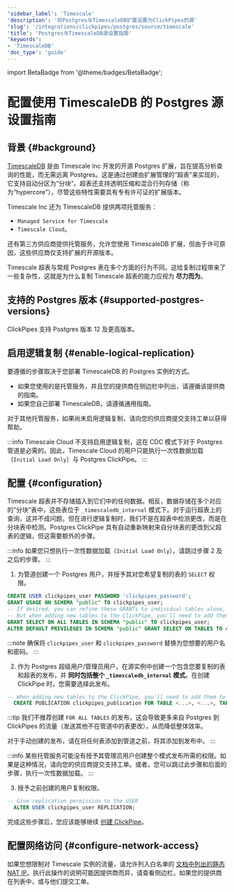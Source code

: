 ```yaml
---
'sidebar_label': 'Timescale'
'description': '将Postgres与TimescaleDB扩展设置为ClickPipes的源'
'slug': '/integrations/clickpipes/postgres/source/timescale'
'title': 'Postgres与TimescaleDB源设置指南'
'keywords':
- 'TimescaleDB'
'doc_type': 'guide'
---
```


import BetaBadge from '@theme/badges/BetaBadge';


# 配置使用 TimescaleDB 的 Postgres 源设置指南

<BetaBadge/>

## 背景 {#background}

[TimescaleDB](https://github.com/timescale/timescaledb) 是由 Timescale Inc 开发的开源 Postgres 扩展，旨在提高分析查询的性能，而无需远离 Postgres。这是通过创建由扩展管理的“超表”来实现的，它支持自动分区为“分块”。超表还支持透明压缩和混合行列存储（称为“hypercore”），尽管这些特性需要具有专有许可证的扩展版本。

Timescale Inc 还为 TimescaleDB 提供两项托管服务：
- `Managed Service for Timescale`
- `Timescale Cloud`。

还有第三方供应商提供托管服务，允许您使用 TimescaleDB 扩展，但由于许可原因，这些供应商仅支持扩展的开源版本。

Timescale 超表与常规 Postgres 表在多个方面的行为不同。这给复制过程带来了一些复杂性，这就是为什么复制 Timescale 超表的能力应视为 **尽力而为**。

## 支持的 Postgres 版本 {#supported-postgres-versions}

ClickPipes 支持 Postgres 版本 12 及更高版本。

## 启用逻辑复制 {#enable-logical-replication}

要遵循的步骤取决于您部署 TimescaleDB 的 Postgres 实例的方式。

- 如果您使用的是托管服务，并且您的提供商在侧边栏中列出，请遵循该提供商的指南。
- 如果您自己部署 TimescaleDB，请遵循通用指南。

对于其他托管服务，如果尚未启用逻辑复制，请向您的供应商提交支持工单以获得帮助。

:::info
Timescale Cloud 不支持启用逻辑复制，这在 CDC 模式下对于 Postgres 管道是必需的。因此，Timescale Cloud 的用户只能执行一次性数据加载（`Initial Load Only`）与 Postgres ClickPipe。
:::

## 配置 {#configuration}

Timescale 超表并不存储插入到它们中的任何数据。相反，数据存储在多个对应的“分块”表中，这些表位于 `_timescaledb_internal` 模式下。对于运行超表上的查询，这并不成问题。但在进行逻辑复制时，我们不是在超表中检测更改，而是在分块表中检测。Postgres ClickPipe 具有自动重新映射来自分块表的更改到父超表的逻辑，但这需要额外的步骤。

:::info
如果您只想执行一次性数据加载（`Initial Load Only`），请跳过步骤 2 及之后的步骤。
:::

1. 为管道创建一个 Postgres 用户，并授予其对您希望复制的表的 `SELECT` 权限。

```sql
CREATE USER clickpipes_user PASSWORD 'clickpipes_password';
GRANT USAGE ON SCHEMA "public" TO clickpipes_user;
-- If desired, you can refine these GRANTs to individual tables alone, instead of the entire schema
-- But when adding new tables to the ClickPipe, you'll need to add them to the user as well.
GRANT SELECT ON ALL TABLES IN SCHEMA "public" TO clickpipes_user;
ALTER DEFAULT PRIVILEGES IN SCHEMA "public" GRANT SELECT ON TABLES TO clickpipes_user;
```

:::note
确保将 `clickpipes_user` 和 `clickpipes_password` 替换为您想要的用户名和密码。
:::

2. 作为 Postgres 超级用户/管理员用户，在源实例中创建一个包含您要复制的表和超表的发布，并 **同时包括整个 `_timescaledb_internal` 模式**。在创建 ClickPipe 时，您需要选择此发布。

```sql
-- When adding new tables to the ClickPipe, you'll need to add them to the publication as well manually. 
  CREATE PUBLICATION clickpipes_publication FOR TABLE <...>, <...>, TABLES IN SCHEMA _timescaledb_internal;
```

:::tip
我们不推荐创建 `FOR ALL TABLES` 的发布，这会导致更多来自 Postgres 到 ClickPipes 的流量（发送其他不在管道中的表更改），从而降低整体效率。

对于手动创建的发布，请在将任何表添加到管道之前，将其添加到发布中。
:::

:::info
某些托管服务可能没有授予其管理员用户创建整个模式发布所需的权限。如果是这种情况，请向您的供应商提交支持工单。或者，您可以跳过此步骤和后面的步骤，执行一次性数据加载。
:::

3. 授予之前创建的用户复制权限。

```sql
-- Give replication permission to the USER
  ALTER USER clickpipes_user REPLICATION;
```

完成这些步骤后，您应该能够继续 [创建 ClickPipe](../index.md)。

## 配置网络访问 {#configure-network-access}

如果您想限制对 Timescale 实例的流量，请允许列入白名单的 [文档中列出的静态 NAT IP](../../index.md#list-of-static-ips)。执行此操作的说明可能因提供商而异，请查看侧边栏，如果您的提供商在列表中，或与他们提交工单。
